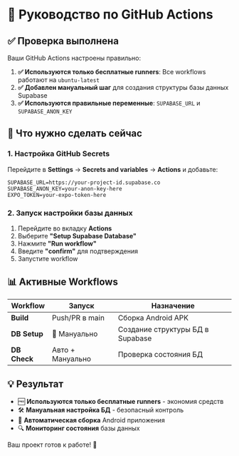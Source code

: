 # 🚀 Руководство по GitHub Actions

## ✅ Проверка выполнена

Ваши GitHub Actions настроены правильно:

1. **✅ Используются только бесплатные runners**: Все workflows работают на `ubuntu-latest`
2. **✅ Добавлен мануальный шаг** для создания структуры базы данных Supabase
3. **✅ Используются правильные переменные**: `SUPABASE_URL` и `SUPABASE_ANON_KEY`

## 🎯 Что нужно сделать сейчас

### 1. Настройка GitHub Secrets
Перейдите в **Settings** → **Secrets and variables** → **Actions** и добавьте:

```
SUPABASE_URL=https://your-project-id.supabase.co
SUPABASE_ANON_KEY=your-anon-key-here
EXPO_TOKEN=your-expo-token-here
```

### 2. Запуск настройки базы данных
1. Перейдите во вкладку **Actions**
2. Выберите **"Setup Supabase Database"**
3. Нажмите **"Run workflow"**
4. Введите **"confirm"** для подтверждения
5. Запустите workflow

## 📊 Активные Workflows

| Workflow | Запуск | Назначение |
|----------|--------|------------|
| **Build** | Push/PR в main | Сборка Android APK |
| **DB Setup** | 🔴 Мануально | Создание структуры БД в Supabase |
| **DB Check** | Авто + Мануально | Проверка состояния БД |

## 💡 Результат

- 🆓 **Используются только бесплатные runners** - экономия средств
- 🛠️ **Мануальная настройка БД** - безопасный контроль
- 📱 **Автоматическая сборка** Android приложения
- 🔍 **Мониторинг состояния** базы данных

Ваш проект готов к работе! 🎉 